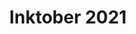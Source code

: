 ---
title: "Inktober 2021"
draft: false
slug: "inktober-2021"
weight: "19"

thumbnail: [
	"illustrations/illustration_017.jpg"
]

header: {
	h1: "..."
}

block_selected: {
	h2: "...",
	bgcolor: "#5028C7",
	img: [ 
		{class: "gallery-col-12", path: "illustrations/illustration_017.jpg"}
	]
}

block_interested: {
	title: "Interested?\nLet's get in touch!"
}

---